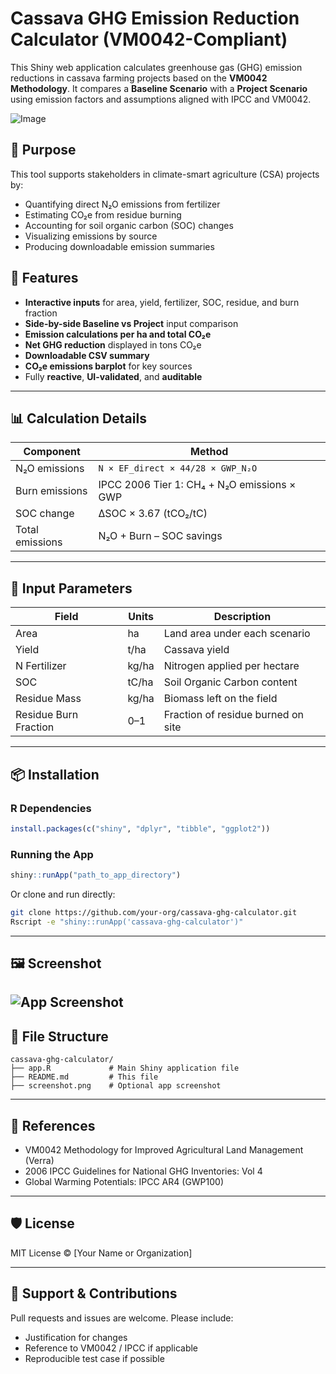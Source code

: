 # Cassava GHG Emission Reduction Calculator (VM0042-Compliant)

This Shiny web application calculates greenhouse gas (GHG) emission reductions in cassava farming projects based on the **VM0042 Methodology**. It compares a **Baseline Scenario** with a **Project Scenario** using emission factors and assumptions aligned with IPCC and VM0042.

![Image](https://github.com/user-attachments/assets/78569fa8-3ac7-4480-a5f3-d881899f5629)

## 🌱 Purpose

This tool supports stakeholders in climate-smart agriculture (CSA) projects by:

- Quantifying direct N₂O emissions from fertilizer
- Estimating CO₂e from residue burning
- Accounting for soil organic carbon (SOC) changes
- Visualizing emissions by source
- Producing downloadable emission summaries

## 🚀 Features

- **Interactive inputs** for area, yield, fertilizer, SOC, residue, and burn fraction
- **Side-by-side Baseline vs Project** input comparison
- **Emission calculations per ha and total CO₂e**
- **Net GHG reduction** displayed in tons CO₂e
- **Downloadable CSV summary**
- **CO₂e emissions barplot** for key sources
- Fully **reactive**, **UI-validated**, and **auditable**

---

## 📊 Calculation Details

| Component        | Method                                                   |
|------------------|-----------------------------------------------------------|
| N₂O emissions    | `N × EF_direct × 44/28 × GWP_N₂O`                         |
| Burn emissions   | IPCC 2006 Tier 1: CH₄ + N₂O emissions × GWP              |
| SOC change       | ΔSOC × 3.67 (tCO₂/tC)                                     |
| Total emissions  | N₂O + Burn – SOC savings                                  |

---

## 🧮 Input Parameters

| Field                | Units        | Description                                  |
|----------------------|--------------|----------------------------------------------|
| Area                 | ha           | Land area under each scenario                |
| Yield                | t/ha         | Cassava yield                                |
| N Fertilizer         | kg/ha        | Nitrogen applied per hectare                 |
| SOC                  | tC/ha        | Soil Organic Carbon content                  |
| Residue Mass         | kg/ha        | Biomass left on the field                    |
| Residue Burn Fraction| 0–1          | Fraction of residue burned on site           |

---

## 📦 Installation

### R Dependencies

```r
install.packages(c("shiny", "dplyr", "tibble", "ggplot2"))
```

### Running the App

```r
shiny::runApp("path_to_app_directory")
```

Or clone and run directly:

```bash
git clone https://github.com/your-org/cassava-ghg-calculator.git
Rscript -e "shiny::runApp('cassava-ghg-calculator')"
```

---

## 🖼️ Screenshot


![App Screenshot]([Action.png])
---

## 📁 File Structure

```
cassava-ghg-calculator/
├── app.R             # Main Shiny application file
├── README.md         # This file
├── screenshot.png    # Optional app screenshot
```

---

## 📘 References

- VM0042 Methodology for Improved Agricultural Land Management (Verra)
- 2006 IPCC Guidelines for National GHG Inventories: Vol 4
- Global Warming Potentials: IPCC AR4 (GWP100)

---

## 🛡️ License

MIT License © [Your Name or Organization]

---

## 🙋 Support & Contributions

Pull requests and issues are welcome. Please include:

- Justification for changes
- Reference to VM0042 / IPCC if applicable
- Reproducible test case if possible

